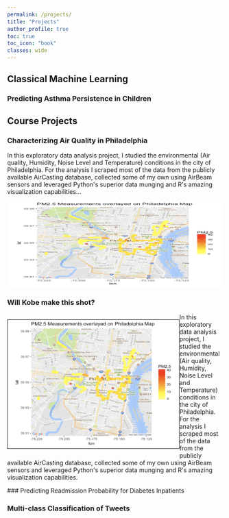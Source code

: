 ```yaml
---
permalink: /projects/
title: "Projects"
author_profile: true
toc: true
toc_icon: "book"
classes: wide
---
```


## Classical Machine Learning

### Predicting Asthma Persistence in Children

## Course Projects

### Characterizing Air Quality in Philadelphia
In this exploratory data analysis project, I studied the environmental (Air quality, Humidity, Noise Level and Temperature) conditions in the city of Philadelphia. For the analysis I scraped most of the data from the publicly available <a href="http://aircasting.habitatmap.org/mobile_map#?map_crowd=%22undefined%22&map=%7B%22zoom%22:5,%22lat%22:37.09024,%22lng%22:-95.712891,%22mapType%22:%22roadmap%22,%22hasChangedProgrammatically%22:false%7D&data=%7B%22sensorId%22:%22Particulate%20Matter-airbeam2-pm2.5%20(µg%2Fm³)%22,%22location%22:%22%22,%22tags%22:%22%22,%22usernames%22:%22%22,%22timeFrom%22:%221575936000%22,%22timeTo%22:%221607644799%22,%22heat%22:%7B%22lowest%22:0,%22low%22:12,%22mid%22:35,%22high%22:55,%22highest%22:150%7D,%22gridResolution%22:31,%22crowdMap%22:false%7D&fetchedSessionsCount=100" style="text-decoration: none;">AirCasting</a> database, collected some of my own using <a href="https://www.habitatmap.org/airbeamand" style="text-decoration: none;">AirBeam</a> sensors and leveraged Python's superior data munging and R's amazing visualization capabilities...

<center><img src="/images/Aircasting.png" width="1000" height="200"></center>

### Will Kobe make this shot?

<div>
    <p style="float: left;"><img src="/images/Aircasting.png" height="300" width="400" border="1px"></p>
    <p>In this exploratory data analysis project, I studied the environmental (Air quality, Humidity, Noise Level and Temperature) conditions in the city of Philadelphia. For the analysis I scraped most of the data from the publicly available <a href="http://aircasting.habitatmap.org/mobile_map#?map_crowd=%22undefined%22&map=%7B%22zoom%22:5,%22lat%22:37.09024,%22lng%22:-95.712891,%22mapType%22:%22roadmap%22,%22hasChangedProgrammatically%22:false%7D&data=%7B%22sensorId%22:%22Particulate%20Matter-airbeam2-pm2.5%20(µg%2Fm³)%22,%22location%22:%22%22,%22tags%22:%22%22,%22usernames%22:%22%22,%22timeFrom%22:%221575936000%22,%22timeTo%22:%221607644799%22,%22heat%22:%7B%22lowest%22:0,%22low%22:12,%22mid%22:35,%22high%22:55,%22highest%22:150%7D,%22gridResolution%22:31,%22crowdMap%22:false%7D&fetchedSessionsCount=100" style="text-decoration: none;">AirCasting</a> database, collected some of my own using <a href="https://www.habitatmap.org/airbeamand" style="text-decoration: none;">AirBeam</a> sensors and leveraged Python's superior data munging and R's amazing visualization capabilities.</p>
</div>
<div style="clear: left;">
</div>
### Predicting Readmission Probability for Diabetes Inpatients

### Multi-class Classification of Tweets
